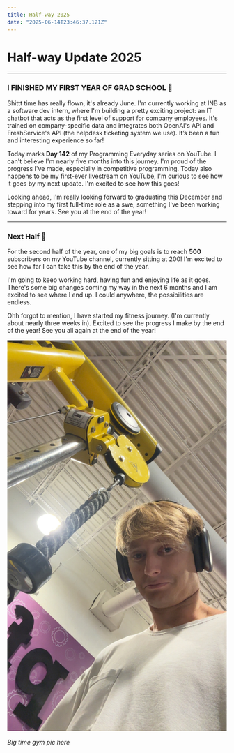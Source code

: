 ```yaml
---
title: Half-way 2025
date: "2025-06-14T23:46:37.121Z"
---
```


# Half-way Update 2025

---

### I FINISHED MY FIRST YEAR OF GRAD SCHOOL 🦍

Shittt time has really flown, it's already June. I'm currently working at INB as a software dev intern, where I'm building a pretty exciting project: an IT chatbot that acts as the first level of support for company employees. It's trained on company-specific data and integrates both OpenAI's API and FreshService's API (the helpdesk ticketing system we use). It’s been a fun and interesting experience so far!

Today marks **Day 142** of my Programming Everyday series on YouTube. I can't believe I'm nearly five months into this journey. I'm proud of the progress I've made, especially in competitive programming. Today also happens to be my first-ever livestream on YouTube, I'm curious to see how it goes by my next update. I'm excited to see how this goes!

Looking ahead, I'm really looking forward to graduating this December and stepping into my first full-time role as a swe, something I've been working toward for years. See you at the end of the year!

---

### Next Half 🚀

For the second half of the year, one of my big goals is to reach **500** subscribers on my YouTube channel, currently sitting at 200! I'm excited to see how far I can take this by the end of the year.

I'm going to keep working hard, having fun and enjoying life as it goes. There's some big changes coming my way in the next 6 months and I am excited to see where I end up. I could anywhere, the possibilities are endless.

Ohh forgot to mention, I have started my fitness journey. (I'm currently about nearly three weeks in). Excited to see the progress I make by the end of the year! See you all again at the end of the year!

![Working hard ](./hardgympic.jpeg)

*Big time gym pic here*
